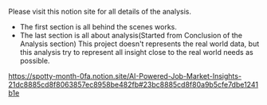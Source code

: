 Please visit this notion site for all details of the analysis.
- The first section is all behind the scenes works.
- The last section is all about analysis(Started from Conclusion of the Analysis section)
This project doesn't represents the real world data, but this analysis try to represent all insight close to the real world needs as possible.


https://spotty-month-0fa.notion.site/AI-Powered-Job-Market-Insights-21dc8885cd8f8063857ec8958be482fb#23bc8885cd8f80a9b5cfe7dbe1241b1e
